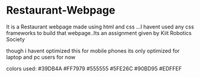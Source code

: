 # Restaurant-Webpage
It is a Restaurant webpage made using html and css ...I havent used any css frameworks to build that webpage..Its an assignment given by Kiit Robotics Society

though i havent optimized this for mobile phones its only optimized for laptop and pc users for now


colors used:
#39DB4A
#FF7979
#555555
#5FE26C
#90BD95
#EDFFEF

<!-- <img style="position: relative; left: 400px;" src="web/public/images/target/Resturent website (1).png" alt="" width="400px" > -->
